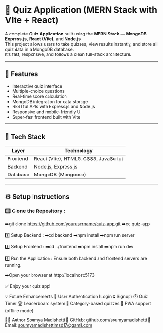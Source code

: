 # 🧠 Quiz Application (MERN Stack with Vite + React)

A complete **Quiz Application** built using the **MERN Stack** — **MongoDB**, **Express.js**, **React (Vite)**, and **Node.js**.  
This project allows users to take quizzes, view results instantly, and store all quiz data in a MongoDB database.  
It’s fast, responsive, and follows a clean full-stack architecture.

---

## 🚀 Features

- Interactive quiz interface  
- Multiple-choice questions  
- Real-time score calculation  
- MongoDB integration for data storage  
- RESTful APIs with Express.js and Node.js  
- Responsive and mobile-friendly UI  
- Super-fast frontend built with Vite  

---

## 🧠 Tech Stack

| Layer    | Technology                |
|----------|---------------------------|
| Frontend | React (Vite), HTML5, CSS3, JavaScript |
| Backend  | Node.js, Express.js       |
| Database | MongoDB (Mongoose)       |

---

## ⚙️ Setup Instructions

### 1️⃣ Clone the Repository :
➡️git clone https://github.com/yourusername/quiz-app.git
➡️cd quiz-app

2️⃣ Setup Backend :
➡️cd backend
➡️npm install
➡️npm run server

3️⃣ Setup Frontend :
➡️cd ../frontend
➡️npm install
➡️npm run dev

4️⃣ Run the Application :
Ensure both backend and frontend servers are running.

➡️Open your browser at http://localhost:5173

✅ Enjoy your quiz app!

💡 Future Enhancements
🧠 User Authentication (Login & Signup)
⏱️ Quiz Timer
🏆 Leaderboard system
🧭 Category-based quizzes
📱 PWA support (offline mode)

👩‍💻 Author
Soumya Madishetti
💼 GitHub: github.com/soumyamadishetti
📧 Email: soumyamadishettimsd17@gamil.com
